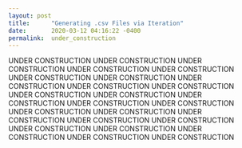```yaml
---
layout: post
title:      "Generating .csv Files via Iteration"
date:       2020-03-12 04:16:22 -0400
permalink:  under_construction
---
```



UNDER CONSTRUCTION UNDER CONSTRUCTION UNDER CONSTRUCTION UNDER CONSTRUCTION UNDER CONSTRUCTION UNDER CONSTRUCTION UNDER CONSTRUCTION UNDER CONSTRUCTION UNDER CONSTRUCTION UNDER CONSTRUCTION UNDER CONSTRUCTION UNDER CONSTRUCTION UNDER CONSTRUCTION UNDER CONSTRUCTION UNDER CONSTRUCTION UNDER CONSTRUCTION UNDER CONSTRUCTION UNDER CONSTRUCTION UNDER CONSTRUCTION UNDER CONSTRUCTION UNDER CONSTRUCTION UNDER CONSTRUCTION UNDER CONSTRUCTION UNDER CONSTRUCTION UNDER CONSTRUCTION 
